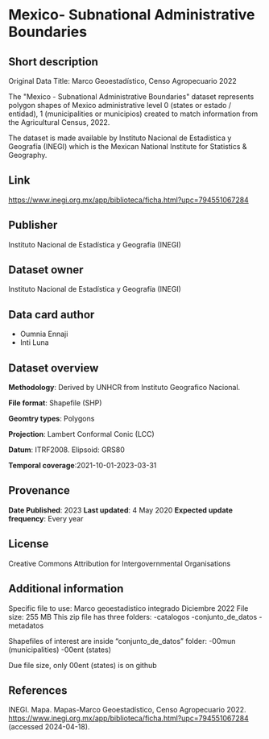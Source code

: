 # Mexico- Subnational Administrative Boundaries

## Short description
Original Data Title:  Marco Geoestadístico, Censo Agropecuario 2022

The "Mexico - Subnational Administrative Boundaries" dataset represents polygon shapes of Mexico administrative level 0 (states or estado / entidad), 1 (municipalities or municipios) created to match information from the Agricultural Census, 2022.

The dataset is made available by Instituto Nacional de Estadística y Geografía (INEGI) which is the Mexican National Institute for Statistics & Geography.

## Link
https://www.inegi.org.mx/app/biblioteca/ficha.html?upc=794551067284

## Publisher
Instituto Nacional de Estadística y Geografía (INEGI)

## Dataset owner
Instituto Nacional de Estadística y Geografía (INEGI)

## Data card author
- Oumnia Ennaji
- Inti Luna

## Dataset overview

**Methodology**: Derived by UNHCR from Instituto Geografico Nacional.

**File format**: Shapefile (SHP)

**Geomtry types**: Polygons

**Projection**: Lambert Conformal Conic (LCC)

**Datum**: ITRF2008. Elipsoid: GRS80

**Temporal coverage**:2021-10-01-2023-03-31

## Provenance 
**Date Published**: 2023
**Last updated**: 4 May 2020
**Expected update frequency**: Every year

## License
Creative Commons Attribution for Intergovernmental Organisations 

## Additional information
Specific file to use: Marco geoestadistico integrado Diciembre 2022
File size: 255 MB
This zip file has three folders: 
-catalogos
-conjunto_de_datos
-metadatos

Shapefiles of interest are inside “conjunto_de_datos” folder:
-00mun (municipalities)
-00ent (states)

Due file size, only 00ent (states) is on github

## References
INEGI. Mapa. Mapas-Marco Geoestadístico, Censo Agropecuario 2022. https://www.inegi.org.mx/app/biblioteca/ficha.html?upc=794551067284 (accessed 2024-04-18).
